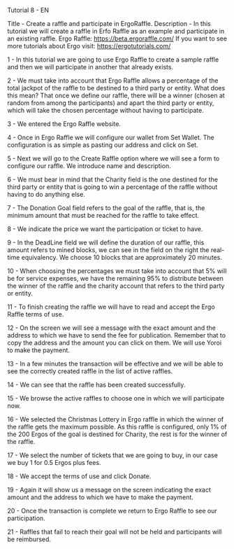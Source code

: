Tutorial 8 - EN

Title - Create a raffle and participate in ErgoRaffle.
Description - In this tutorial we will create a raffle in Erfo Raffle as an example and participate in an existing raffle. Ergo Raffle: https://beta.ergoraffle.com/ If you want to see more tutorials about Ergo visit: https://ergotutorials.com/

1 - In this tutorial we are going to use Ergo Raffle to create a sample raffle and then we will participate in another that already exists.

2 - We must take into account that Ergo Raffle allows a percentage of the total jackpot of the raffle to be destined to a third party or entity. 
What does this mean? That once we define our raffle, there will be a winner (chosen at random from among the participants) and apart the third party or entity, which will take the chosen percentage without having to participate.

3 - We entered the Ergo Raffle website.

4 - Once in Ergo Raffle we will configure our wallet from Set Wallet. The configuration is as simple as pasting our address and click on Set.

5 - Next we will go to the Create Raffle option where we will see a form to configure our raffle. 
We introduce name and description.

6 - We must bear in mind that the Charity field is the one destined for the third party or entity that is going to win a percentage of the raffle without having to do anything else.

7 - The Donation Goal field refers to the goal of the raffle, that is, the minimum amount that must be reached for the raffle to take effect.

8 - We indicate the price we want the participation or ticket to have.

9 - In the DeadLine field we will define the duration of our raffle, this amount refers to mined blocks, we can see in the field on the right
the real-time equivalency. We choose 10 blocks that are approximately 20 minutes.

10 - When choosing the percentages we must take into account that 5% will be for service expenses, we have the remaining 95% to distribute between the winner of the raffle and the charity account that refers to the third party or entity.

11 - To finish creating the raffle we will have to read and accept the Ergo Raffle terms of use.

12 - On the screen we will see a message with the exact amount and the address to which we have to send the fee for publication.
Remember that to copy the address and the amount you can click on them. We will use Yoroi to make the payment.

13 - In a few minutes the transaction will be effective and we will be able to see the correctly created raffle in the list of active raffles.

14 - We can see that the raffle has been created successfully.

15 - We browse the active raffles to choose one in which we will participate now.

16 - We selected the Christmas Lottery in Ergo raffle in which the winner of the raffle gets the maximum possible.
As this raffle is configured, only 1% of the 200 Ergos of the goal is destined for Charity, the rest is for the winner of the raffle.

17 - We select the number of tickets that we are going to buy, in our case we buy 1 for 0.5 Ergos plus fees.

18 - We accept the terms of use and click Donate.

19 - Again it will show us a message on the screen indicating the exact amount and the address to which we have to make the payment.

20 - Once the transaction is complete we return to Ergo Raffle to see our participation.

21 - Raffles that fail to reach their goal will not be held and participants will be reimbursed.